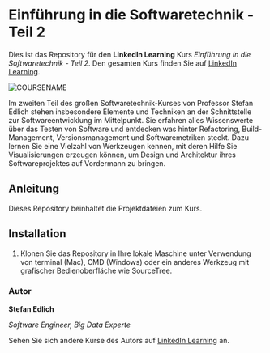 # Einführung in die Softwaretechnik - Teil 2

Dies ist das Repository für den **LinkedIn Learning** Kurs _Einführung in die Softwaretechnik - Teil 2_. Den gesamten Kurs finden Sie auf [LinkedIn Learning][lil-course-url].

![COURSENAME][lil-thumbnail-url] 

Im zweiten Teil des großen Softwaretechnik-Kurses von Professor Stefan Edlich stehen insbesondere Elemente und Techniken an der Schnittstelle zur Softwareentwicklung im Mittelpunkt. Sie erfahren alles Wissenswerte über das Testen von Software und entdecken was hinter Refactoring, Build-Management, Versionsmanagement und Softwaremetriken steckt. Dazu lernen Sie eine Vielzahl von Werkzeugen kennen, mit deren Hilfe Sie Visualisierungen erzeugen können, um Design und Architektur ihres Softwareprojektes auf Vordermann zu bringen.

## Anleitung

Dieses Repository beinhaltet die Projektdateien zum Kurs.

## Installation

1. Klonen Sie das Repository in Ihre lokale Maschine unter Verwendung von terminal (Mac), CMD (Windows) oder ein anderes Werkzeug mit grafischer Bedienoberfläche wie SourceTree.

### Autor

**Stefan Edlich**

_Software Engineer, Big Data Experte_

Sehen Sie sich andere Kurse des Autors auf [LinkedIn Learning](https://www.linkedin.com/learning/instructors/stefan-edlich) an.

[lil-course-url]: https://www.linkedin.com/learning/einfuhrung-in-softwaretechnik-teil-2/die-wichtigsten-techniken-kennenlernen-um-softwarequalitat-nachhaltig-zu-verbessern
[lil-thumbnail-url]: https://cdn.lynda.com/course/2952014/2952014-1643284902386-16x9.jpg


